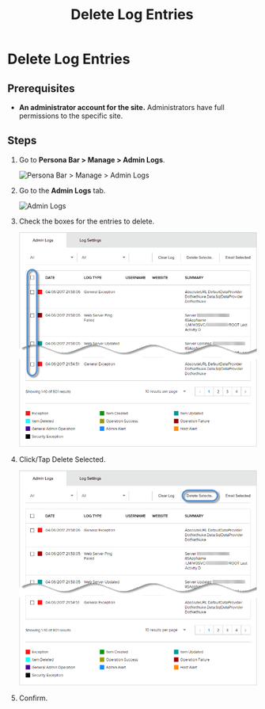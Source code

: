 ﻿---
uid: delete-entries
topic: delete-entries
locale: en
title: Delete Log Entries
dnneditions: DNN Platform,Evoq Content,Evoq Engage
dnnversion: 09.02.00
parent-topic: administrators-sitelogs-overview
related-topics: view-site-logs,view-entry-details,clear-log,share-entries,add-event-type,edit-logged-event-type,delete-logged-event-type,toggle-logging-for-event-type,configure-notices
---

# Delete Log Entries

## Prerequisites

*   **An administrator account for the site.** Administrators have full permissions to the specific site.

## Steps

1.  Go to **Persona Bar \> Manage \> Admin Logs**.
    
    ![Persona Bar > Manage > Admin Logs](/images/scr-pbar-host-Manage-E91.png)
    
2.  Go to the **Admin Logs** tab.
    
    ![Admin Logs](/images/scr-pbtabs-host-Manage-AdminLogs-AdminLogs-E90.png)
    
3.  Check the boxes for the entries to delete.
    
      
    
    ![](/images/scr-AdminLogs-adminlogslist-checkboxes-E90.png)
    
      
    
4.  Click/Tap Delete Selected.
    
      
    
    ![](/images/scr-AdminLogs-adminlogslist-delete-selected-buttons-E90.png)
    
      
    
5.  Confirm.

